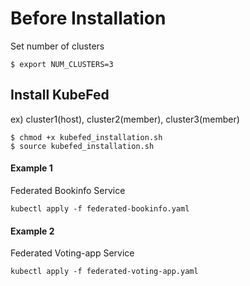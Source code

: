 # Before Installation
Set number of clusters
```
$ export NUM_CLUSTERS=3
```

## Install KubeFed
ex) cluster1(host), cluster2(member), cluster3(member)

```
$ chmod +x kubefed_installation.sh
$ source kubefed_installation.sh
```

#### Example 1
Federated Bookinfo Service
```
kubectl apply -f federated-bookinfo.yaml
```

#### Example 2
Federated Voting-app Service
```
kubectl apply -f federated-voting-app.yaml
```
